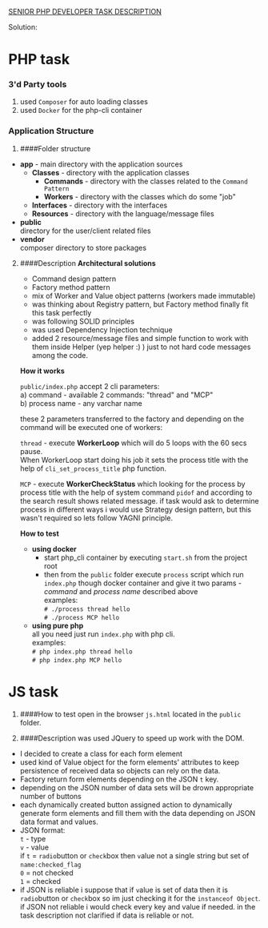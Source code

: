 [SENIOR PHP DEVELOPER TASK DESCRIPTION](./task.md)


Solution:

PHP task
=======
### 3'd Party tools
1. used `Composer` for auto loading classes
2. used `Docker` for the php-cli container

### Application Structure
1. ####Folder structure
 * **app** - main directory with the application sources
     * **Classes** - directory with the application classes
         * **Commands** - directory with the classes related to the `Command Pattern`
         * **Workers** - directory with the classes which do some "job" 
     * **Interfaces** - directory with the interfaces
     * **Resources** - directory with the language/message files 
 * **public**  
    directory for the user/client related files
 * **vendor**  
    composer directory to store packages
2. ####Description
    **Architectural solutions** 
    * Command design pattern
    * Factory method pattern
    * mix of Worker and Value object patterns (workers made immutable)
    * was thinking about Registry pattern, but Factory method finally 
      fit this task perfectly
    * was following SOLID principles
    * was used Dependency Injection technique
    * added 2 resource/message files and simple function to work with 
      them inside Helper (yep helper :) ) just to not hard code messages among the code.  
 
    **How it works**
    
    `public/index.php` accept 2 cli parameters:   
     a) command - available 2 commands: "thread" and "MCP"   
     b) process name - any varchar name  
        
     these 2 parameters transferred to the factory and depending on the command will be 
     executed one of workers:  
     
     `thread` - execute **WorkerLoop** which will do 5 loops with the 60 secs pause.  
     When WorkerLoop start doing his job it sets the process title with the help of 
     `cli_set_process_title` php function.
     
     `MCP` - execute **WorkerCheckStatus** which looking for the process by process title
     with the help of system command `pidof` and according to the search result shows related message.
     if task would ask to determine process in different ways i would use Strategy design pattern, but
     this wasn't required so lets follow YAGNI principle.
     
     **How to test**
     
     * **using docker**
        * start php_cli container by executing `start.sh` from the project root   
        * then from the `public` folder execute `process` script which run `index.php` though docker container
          and give it two params - _command_ and _process name_ described above  
          examples:  
           `# ./process thread hello`  
           `# ./process MCP hello` 
     * **using pure php**  
         all you need just run `index.php` with php cli.            
          examples:  
           `# php index.php thread hello`  
           `# php index.php MCP hello` 
   
JS task
=======
1. ####How to test
open in the browser `js.html` located in the `public` folder.

2. ####Description
was used JQuery to speed up work with the DOM.  

* I decided to create a class for each form element
* used kind of Value object for the form elements' attributes 
to keep persistence of received data so objects can rely on the data. 
* Factory return form elements depending on the JSON `t` key.
* depending on the JSON number of data sets will be drown appropriate number of buttons
* each dynamically created button assigned action to dynamically generate form elements 
  and fill them with the data depending on JSON data format and values.
* JSON format:  
  `t` - type  
  `v` - value  
  if `t` = `radio`button or `check`box then `v`alue not a single string but set of `name:checked_flag`  
  `0` = not checked  
  `1` = checked
* if JSON is reliable i suppose that if `v`alue is set of data then it is `radio`button or `check`box
   so im just checking it for the `instanceof Object`.  
   if JSON not reliable i would check every key and value if needed.
   in the task description not clarified if data is reliable or not.    

 
